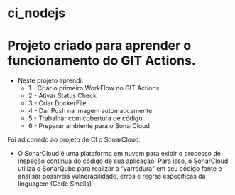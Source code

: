 # ci_nodejs
# Projeto criado para aprender o funcionamento do GIT Actions.

- Neste projeto aprendi:
  - 1 - Criar o primeiro WorkFlow no GIT Actions
  - 2 - Ativar Status Check
  - 3 - Criar DockerFile
  - 4 - Dar Push na imagem automaticamente
  - 5 - Trabalhar com cobertura de código
  - 6 - Preparar ambiente para o SonarCloud

Foi adiconado ao projeto de CI o SonarCloud.
- O SonarCloud é uma plataforma em nuvem para exibir o processo de inspeção continua do código de sua aplicação. Para isso, o SonarCloud utiliza o SonarQube para realizar a 
“varredura” em seu código fonte e analisar possíveis vulnerabilidade, erros e regras específicas da linguagem (Code Smells)

